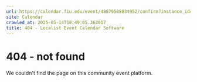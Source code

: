 ```yaml
---
url: https://calendar.fiu.edu/event/48679508034952/confirm?instance_id=48679508035977&return=https%3A%2F%2Fcalendar.fiu.edu%2Fcalendar%3Fevent_types%255B%255D%3D121723
site: Calendar
crawled_at: 2025-05-14T18:49:05.362017
title: 404 - Localist Event Calendar Software
---
```


# 404 - not found
We couldn't find the page on this community event platform.
